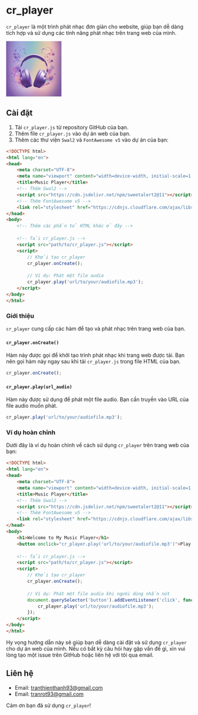 
# cr_player

`cr_player` là một trình phát nhạc đơn giản cho website, giúp bạn dễ dàng tích hợp và sử dụng các tính năng phát nhạc trên trang web của mình.

<img src="https://github.com/kurotsmile/cr_player/blob/cd1e347950e4a7a7ada7d244ea8dc49b8b5b457a/song.png" alt="cr_player" width="150"/>

## Cài đặt

1. Tải `cr_player.js` từ repository GitHub của bạn.
2. Thêm file `cr_player.js` vào dự án web của bạn.
3. Thêm các thư viện `Swal2` và `FontAwesome v5` vào dự án của bạn:

```html
<!DOCTYPE html>
<html lang="en">
<head>
    <meta charset="UTF-8">
    <meta name="viewport" content="width=device-width, initial-scale=1.0">
    <title>Music Player</title>
    <!-- Thêm Swal2 -->
    <script src="https://cdn.jsdelivr.net/npm/sweetalert2@11"></script>
    <!-- Thêm FontAwesome v5 -->
    <link rel="stylesheet" href="https://cdnjs.cloudflare.com/ajax/libs/font-awesome/5.15.4/css/all.min.css">
</head>
<body>
    <!-- Thêm các phần tử HTML khác ở đây -->

    <!-- Tải cr_player.js -->
    <script src="path/to/cr_player.js"></script>
    <script>
        // Khởi tạo cr_player
        cr_player.onCreate();

        // Ví dụ: Phát một file audio
        cr_player.play('url/to/your/audiofile.mp3');
    </script>
</body>
</html>
```

### Giới thiệu

`cr_player` cung cấp các hàm để tạo và phát nhạc trên trang web của bạn.

#### `cr_player.onCreate()`

Hàm này được gọi để khởi tạo trình phát nhạc khi trang web được tải. Bạn nên gọi hàm này ngay sau khi tải `cr_player.js` trong file HTML của bạn.

```javascript
cr_player.onCreate();
```

#### `cr_player.play(url_audio)`

Hàm này được sử dụng để phát một file audio. Bạn cần truyền vào URL của file audio muốn phát.

```javascript
cr_player.play('url/to/your/audiofile.mp3');
```

### Ví dụ hoàn chỉnh

Dưới đây là ví dụ hoàn chỉnh về cách sử dụng `cr_player` trên trang web của bạn:

```html
<!DOCTYPE html>
<html lang="en">
<head>
    <meta charset="UTF-8">
    <meta name="viewport" content="width=device-width, initial-scale=1.0">
    <title>Music Player</title>
    <!-- Thêm Swal2 -->
    <script src="https://cdn.jsdelivr.net/npm/sweetalert2@11"></script>
    <!-- Thêm FontAwesome v5 -->
    <link rel="stylesheet" href="https://cdnjs.cloudflare.com/ajax/libs/font-awesome/5.15.4/css/all.min.css">
</head>
<body>
    <h1>Welcome to My Music Player</h1>
    <button onclick="cr_player.play('url/to/your/audiofile.mp3')">Play Music</button>

    <!-- Tải cr_player.js -->
    <script src="path/to/cr_player.js"></script>
    <script>
        // Khởi tạo cr_player
        cr_player.onCreate();

        // Ví dụ: Phát một file audio khi người dùng nhấn nút
        document.querySelector('button').addEventListener('click', function() {
            cr_player.play('url/to/your/audiofile.mp3');
        });
    </script>
</body>
</html>
```

Hy vọng hướng dẫn này sẽ giúp bạn dễ dàng cài đặt và sử dụng `cr_player` cho dự án web của mình. Nếu có bất kỳ câu hỏi hay gặp vấn đề gì, xin vui lòng tạo một issue trên GitHub hoặc liên hệ với tôi qua email.

## Liên hệ

- Email: [tranthienthanh93@gmail.com](mailto:tranthienthanh93@gmail.com)
- Email: [tranrot93@gmail.com](mailto:tranrot93@gmail.com)

Cảm ơn bạn đã sử dụng `cr_player`!
